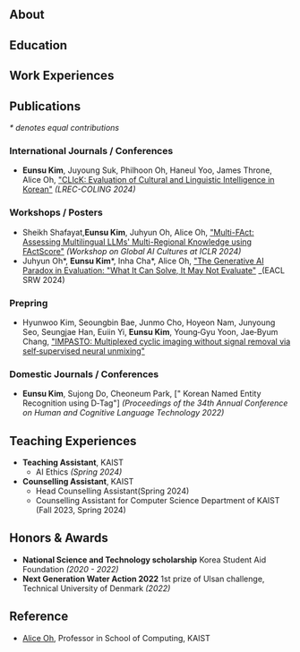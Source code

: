 ## About


## Education


## Work Experiences


## Publications
_* denotes equal contributions_

### International Journals / Conferences
- **Eunsu Kim**, Juyoung Suk, Philhoon Oh, Haneul Yoo, James Throne, Alice Oh, ["CLIcK: Evaluation of Cultural and Linguistic Intelligence in Korean"](https://arxiv.org/abs/2403.06412) _(LREC-COLING 2024)_
### Workshops / Posters
- Sheikh Shafayat,**Eunsu Kim**, Juhyun Oh, Alice Oh, ["Multi-FAct: Assessing Multilingual LLMs' Multi-Regional Knowledge using FActScore"](https://arxiv.org/abs/2402.18045) _(Workshop on Global AI Cultures at ICLR 2024)_
- Juhyun Oh*, **Eunsu Kim***, Inha Cha*, Alice Oh, ["The Generative AI Paradox in Evaluation: "What It Can Solve, It May Not Evaluate"](https://arxiv.org/abs/2402.06204) _(EACL SRW 2024)
### Prepring
- Hyunwoo Kim, Seoungbin Bae, Junmo Cho, Hoyeon Nam, Junyoung Seo, Seungjae Han, Euiin Yi, **Eunsu Kim**, Young‑Gyu Yoon, Jae‑Byum Chang, ["IMPASTO: Multiplexed cyclic imaging without signal removal via self‑supervised neural unmixing"](https://www.biorxiv.org/content/10.1101/2022.11.22.517463v1)

### Domestic Journals / Conferences
- **Eunsu Kim**, Sujong Do, Cheoneum Park, [" Korean Named Entity Recognition using D‑Tag"] _(Proceedings of the 34th Annual Conference on Human and Cognitive Language Technology 2022)_

## Teaching Experiences
- **Teaching Assistant**, KAIST
  - AI Ethics _(Spring 2024)_
- **Counselling Assistant**, KAIST
  - Head Counselling Assistant(Spring 2024)
  - Counselling Assistant for Computer Science Department of KAIST (Fall 2023, Spring 2024)

## Honors & Awards
- **National Science and Technology scholarship** Korea Student Aid Foundation  _(2020 - 2022)_
- **Next Generation Water Action 2022** 1st prize of Ulsan challenge, Technical University of Denmark _(2022)_

## Reference
- [Alice Oh](https://aliceoh9.github.io/), Professor in School of Computing, KAIST
